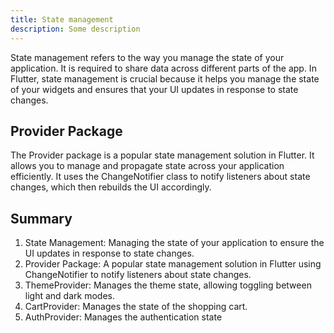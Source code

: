 ```yaml
---
title: State management
description: Some description
---
```


State management refers to the way you manage the state of your application. It is required to share data across different parts of the app. In Flutter, state management is crucial because it helps you manage the state of your widgets and ensures that your UI updates in response to state changes.

## Provider Package
The Provider package is a popular state management solution in Flutter. It allows you to manage and propagate state across your application efficiently. It uses the ChangeNotifier class to notify listeners about state changes, which then rebuilds the UI accordingly.

## Summary
1. State Management: Managing the state of your application to ensure the UI updates in response to state changes.
2. Provider Package: A popular state management solution in Flutter using ChangeNotifier to notify listeners about state changes.
3. ThemeProvider: Manages the theme state, allowing toggling between light and dark modes.
4. CartProvider: Manages the state of the shopping cart.
5. AuthProvider: Manages the authentication state

